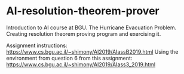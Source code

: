 # AI-resolution-theorem-prover
Introduction to AI course at BGU. The Hurricane Evacuation Problem. Creating resolution theorem proving program and exercising it.

Assignment instructions: https://www.cs.bgu.ac.il/~shimony/AI2019/AIassB2019.html
Using the environment from question 6 from this assignment: https://www.cs.bgu.ac.il/~shimony/AI2019/AIass3_2019.html
